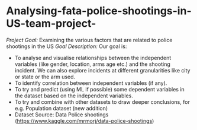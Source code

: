 # Analysing-fata-police-shootings-in-US-team-project-
*Project Goal:* Examining the various factors that are related to police shootings in the US
*Goal Description:* Our goal is:
 - To analyse and visualise relationships between the independent variables (like gender, location, arms age etc.) and the shooting incident. We can also explore incidents at different granularities like city or state or the arm used.
 - To identify correlation between independent variables (if any).
 - To try and predict (using ML if possible) some dependent variables in the dataset based on the independent variables.
 - To try and combine with other datasets to draw deeper conclusions, for e.g. Population dataset (new addition)
 - Dataset Source: Data Police shootings (https://www.kaggle.com/mrmorj/data-police-shootings)
